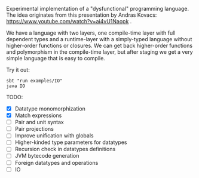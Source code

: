Experimental implementation of a "dysfunctional" programming language.
The idea originates from this presentation by Andras Kovacs: https://www.youtube.com/watch?v=ai4vU1Naopk .

We have a language with two layers, one compile-time layer with full dependent types and a runtime-layer with a simply-typed language without higher-order functions or closures. We can get back higher-order functions and polymorphism in the compile-time layer, but after staging we get a very simple language that is easy to compile.

Try it out:
```
sbt "run examples/IO"
java IO
```

TODO:
- [x] Datatype monomorphization
- [x] Match expressions
- [ ] Pair and unit syntax
- [ ] Pair projections
- [ ] Improve unification with globals
- [ ] Higher-kinded type parameters for datatypes
- [ ] Recursion check in datatypes definitions
- [ ] JVM bytecode generation
- [ ] Foreign datatypes and operations
- [ ] IO
